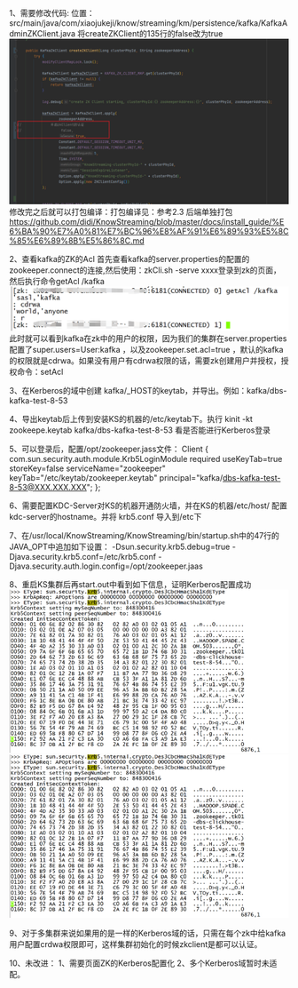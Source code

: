 1、需要修改代码:
位置：src/main/java/com/xiaojukeji/know/streaming/km/persistence/kafka/KafkaAdminZKClient.java
将createZKClient的135行的false改为true
![img.png](img.png)
修改完之后就可以打包编译：打包编译见：参考2.3 后端单独打包
https://github.com/didi/KnowStreaming/blob/master/docs/install_guide/%E6%BA%90%E7%A0%81%E7%BC%96%E8%AF%91%E6%89%93%E5%8C%85%E6%89%8B%E5%86%8C.md

2、查看kafka的ZK的Acl
首先查看kafka的server.properties的配置的zookeeper.connect的连接,然后使用：zkCli.sh -serve xxxx登录到zk的页面，然后执行命令getAcl /kafka
![img_1.png](img_1.png)
此时就可以看到kafka在zk中的用户的权限，因为我们的集群在server.properties 配置了super.users=User:kafka ，以及zookeeper.set.acl=true ，默认的kafka的权限就是cdrwa。如果没有用户有cdrwa权限的话，需要zk创建用户并授权，授权命令：setAcl

3、在Kerberos的域中创建 kafka/_HOST的keytab，并导出。例如：kafka/dbs-kafka-test-8-53

4、导出keytab后上传到安装KS的机器的/etc/keytab下。执行 kinit -kt zookeepe.keytab kafka/dbs-kafka-test-8-53  看是否能进行Kerberos登录

5、可以登录后，配置/opt/zookeeper.jass文件：
Client {
com.sun.security.auth.module.Krb5LoginModule required
useKeyTab=true
storeKey=false
serviceName="zookeeper"
keyTab="/etc/keytab/zookeeper.keytab"
principal="kafka/dbs-kafka-test-8-53@XXX.XXX.XXX";
};

6、需要配置KDC-Server对KS的机器开通防火墙，并在KS的机器/etc/host/  配置 kdc-server的hostname。并将 krb5.conf 导入到/etc下

7、在/usr/local/KnowStreaming/KnowStreaming/bin/startup.sh中的47行的JAVA_OPT中追加如下设置：
-Dsun.security.krb5.debug=true -Djava.security.krb5.conf=/etc/krb5.conf -Djava.security.auth.login.config=/opt/zookeeper.jaas

8、重启KS集群后再start.out中看到如下信息，证明Kerberos配置成功
![img_3.png](img_3.png)
![img_2.png](img_2.png)

9、对于多集群来说如果用的是一样的Kerberos域的话，只需在每个zk中给kafka用户配置crdwa权限即可，这样集群初始化的时候zkclient是都可以认证。

10、未改进：
    1、需要页面ZK的Kerberos配置化
    2、多个Kerberos域暂时未适配。